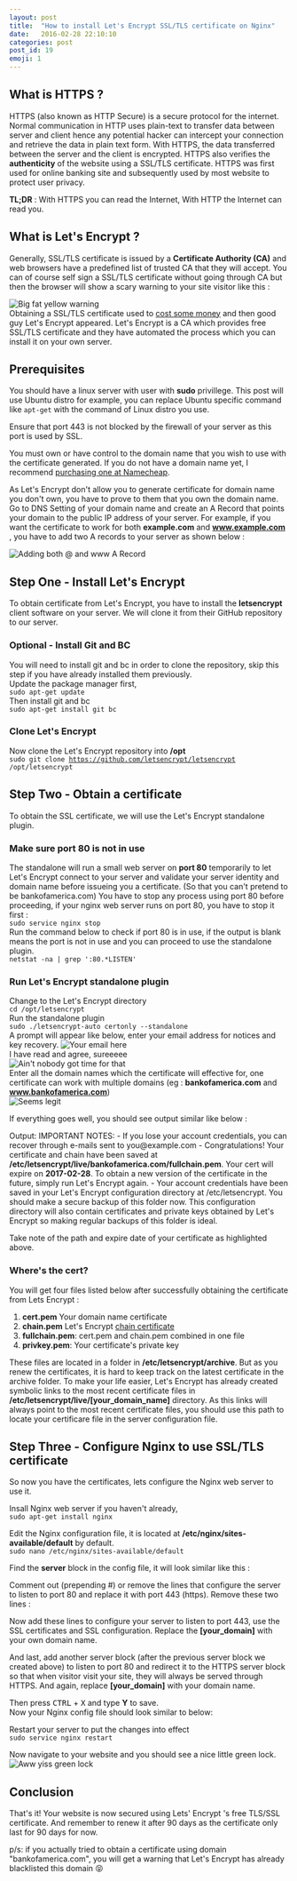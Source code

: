```yaml
---
layout: post
title:  "How to install Let's Encrypt SSL/TLS certificate on Nginx"
date:   2016-02-28 22:10:10
categories: post
post_id: 19
emoji: 1
---
```



## What is HTTPS ?

HTTPS (also known as HTTP Secure) is a secure protocol for the internet. Normal communication in HTTP uses plain-text to transfer data between server and client hence any potential hacker can intercept your connection and retrieve the data in plain text form. With HTTPS, the data transferred between the server and the client is encrypted. HTTPS also verifies the **authenticity** of the website using a SSL/TLS certificate. HTTPS was first used for online banking site and subsequently used by most website to protect user privacy.

**TL;DR** : With HTTPS you can read the Internet, With HTTP the Internet can read you.

## What is Let's Encrypt ?

Generally, SSL/TLS certificate is issued by a **Certificate Authority (CA)** and web browsers have a predefined list of trusted CA that they will accept. You can of course self sign a SSL/TLS certificate without going through CA but then the browser will show a scary warning to your site visitor like this :  

![Big fat yellow warning](https://littlefoximage.s3.amazonaws.com/post/19/ssl-warning.png)  
Obtaining a SSL/TLS certificate used to [cost some money](https://www.geotrust.com/ssl/) and then good guy Let's Encrypt appeared.   Let's Encrypt is a CA which provides free SSL/TLS certificate and they have automated the process which you can install it on your own server. 

## Prerequisites

You should have a linux server with user with **sudo** privillege.
This post will use Ubuntu distro for example, you can replace Ubuntu specific command like <code>apt-get</code> with the command of Linux distro you use.  

Ensure that port 443 is not blocked by the firewall of your server as this port is used by SSL.  

You must own or have control to the domain name that you wish to use with the certificate generated. If you do not have a domain name yet, I recommend [purchasing one at Namecheap](https://www.namecheap.com/?aff=70386).

As Let's Encrypt don't allow you to generate certificate for domain name you don't own, you have to prove to them that you own the domain name. Go to DNS Setting of your domain name and create an A Record that points your domain to the public IP address of your server. For example, if you want the certificate to work for both **example.com** and **www.example.com** , you have to add two A records to your server as shown below :   

![Adding both @ and www A Record](https://littlefoximage.s3.amazonaws.com/post/19/a_record.png) 
  

## Step One - Install Let's Encrypt
To obtain certificate from Let's Encrypt, you have to install the **letsencrypt** client software on your server. We will clone it from their GitHub repository to our server.

### Optional - Install Git and BC
You will need to install git and bc in order to clone the repository, skip this step if you have already installed them previously.   
Update the package manager first,  
<code>sudo apt-get update</code>   
Then install git and bc  
<code>sudo apt-get install git bc</code>  

### Clone Let's Encrypt
Now clone the Let's Encrypt repository into **/opt**  
<code>sudo git clone https://github.com/letsencrypt/letsencrypt /opt/letsencrypt</code>  

## Step Two - Obtain a certificate

To obtain the SSL certificate, we will use the Let's Encrypt standalone plugin.

### Make sure port 80 is not in use
The standalone will run a small web server on **port 80** temporarily to let Let's Encrypt connect to your server and validate your server identity and domain name before issueing you a certificate. (So that you can't pretend to be bankofamerica.com)
You have to stop any process using port 80 before proceeding, if your nginx web server runs on port 80, you have to stop it first :  
<code>sudo service nginx stop</code>  
Run the command below to check if port 80 is in use, if the output is blank means the port is not in use and you can proceed to use the standalone plugin.  
<code>netstat -na | grep ':80.*LISTEN'</code>  

### Run Let's Encrypt standalone plugin
Change to the Let's Encrypt directory  
<code>cd /opt/letsencrypt</code>  
Run the standalone plugin   
<code>sudo ./letsencrypt-auto certonly --standalone</code>  
A prompt will appear like below, enter your email address for notices and key recovery.
![Your email here](https://littlefoximage.s3.amazonaws.com/post/19/your_email.png)  
I have read and agree, sureeeee  
![Ain't nobody got time for that](https://littlefoximage.s3.amazonaws.com/post/19/i-have-read-and-agree.png)  
Enter all the domain names which the certificate will effective for, one certificate can work with multiple domains (eg : __bankofamerica.com__ and __www.bankofamerica.com__)  
![Seems legit](https://littlefoximage.s3.amazonaws.com/post/19/not_your_domain.png)  

If everything goes well, you should see output similar like below :   
<div class="terminal">Output:
IMPORTANT NOTES:
 - If you lose your account credentials, you can recover through
   e-mails sent to you@example.com
 - Congratulations! Your certificate and chain have been saved at
   <b>/etc/letsencrypt/live/bankofamerica.com/fullchain.pem</b>. Your
   cert will expire on <b>2017-02-28</b>. To obtain a new version of the
   certificate in the future, simply run Let's Encrypt again.
 - Your account credentials have been saved in your Let's Encrypt
   configuration directory at /etc/letsencrypt. You should make a
   secure backup of this folder now. This configuration directory will
   also contain certificates and private keys obtained by Let's
   Encrypt so making regular backups of this folder is ideal.
 </div>  

Take note of the path and expire date of your certificate as highlighted above.

### Where's the cert?

You will get four files listed below after successfully obtaining the certificate from Lets Encrypt :   

1. **cert.pem** Your domain name certificate  
2. **chain.pem** Let's Encrypt [chain certificate](https://support.dnsimple.com/articles/what-is-ssl-certificate-chain/)  
3. **fullchain.pem**: cert.pem and chain.pem combined in one file  
4. **privkey.pem**: Your certificate's private key  
  
These files are located in a folder in **/etc/letsencrypt/archive**. But as you renew the certificates, it is hard to keep track on the latest certificate in the archive folder. To make your life easier, Let's Encrypt has already created symbolic links to the most recent certificate files in **/etc/letsencrypt/live/[your_domain_name]** directory. As this links will always point to the most recent certificate files, you should use this path to locate your certificare file in the server configuration file.  
  
## Step Three - Configure Nginx to use SSL/TLS certificate

So now you have the certificates, lets configure the Nginx web server to use it.  

Insall Nginx web server if you haven't already,   
<code>sudo apt-get install nginx</code>  
  
Edit the Nginx configuration file, it is located at **/etc/nginx/sites-available/default** by default.  
<code>sudo nano /etc/nginx/sites-available/default</code>  

Find the **server** block in the config file, it will look similar like this :
<script src="https://gist.github.com/cupnoodle/2e4737cff62778b5d68f.js"></script>  

Comment out (prepending #) or remove the lines that configure the server to listen to port 80 and replace it with port 443 (https). Remove these two lines :   
<script src="https://gist.github.com/cupnoodle/44fc5b335b8ce2aed62d.js"></script>  

Now add these lines to configure your server to listen to port 443, use the SSL certificates and SSL configuration. Replace the **[your_domain]** with your own domain name.  
<script src="https://gist.github.com/cupnoodle/fd47b54c03572d365350.js"></script>  

And last, add another server block (after the previous server block we created above) to listen to port 80 and redirect it to the HTTPS server block so that when visitor visit your site, they will always be served through HTTPS.  And again, replace **[your_domain]** with your domain name.  
<script src="https://gist.github.com/cupnoodle/3afcc9e7da4893e68c16.js"></script>  
Then press <kbd>CTRL</kbd> + <kbd>X</kbd> and type **Y** to save.   
Now your Nginx config file should look similar to below:   
<script src="https://gist.github.com/cupnoodle/fb4360c9f2afe7908687.js"></script>  

Restart your server to put the changes into effect   
<code>sudo service nginx restart</code>  

Now navigate to your website and you should see a nice little green lock.
![Aww yiss green lock](https://littlefoximage.s3.amazonaws.com/post/19/little_green_lock.png)  

## Conclusion

That's it! Your website is now secured using Lets' Encrypt 's free TLS/SSL certificate. And remember to renew it after 90 days as the certificate only last for 90 days for now.  
  
p/s: if you actually tried to obtain a certificate using domain "bankofamerica.com", you will get a warning that Let's Encrypt has already blacklisted this domain 😝






